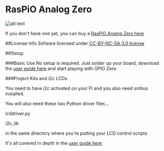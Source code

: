 # RasPiO Analog Zero

![alt text](http://raspi.tv/wp-content/uploads/2016/05/RasPiO-Analog-Zero-NOT-on-Pi-Zero-cleaned-copy_1500.jpg "RasPiO Analog Zero")


If you don't have one yet, you can buy a 
[RasPiO Analog Zero here](http://rasp.io/analogzero "RasPiO Analog Zero") 


##License info
Sofware licensed under 
[CC-BY-NC-SA 3.0 license](https://creativecommons.org/licenses/by-nc-sa/3.0/)


##Setup

###Basic Use
No setup is required. Just solder up your board, download the 
[user guide here](http://rasp.io/analogzero "RasPiO Analog Zero User Guide") 
and start playing with GPIO Zero.

###Project Kits and i2c LCDs 

You need to have i2c activated on your Pi and you also need smbus installed.

You will also need these two Python driver files...

lcddriver.py

i2c_lib

in the same directory where you're putting your LCD control scripts.

It's all covered in depth in the 
[user guide here](http://rasp.io/analogzero "RasPiO Analog Zero User Guide") 




